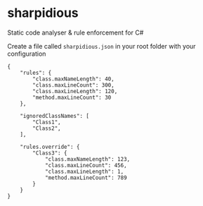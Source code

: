 # sharpidious
Static code analyser & rule enforcement for C#

Create a file called `sharpidious.json` in your root folder with your configuration

```
{
    "rules": {
        "class.maxNameLength": 40,
        "class.maxLineCount": 300,
        "class.maxLineLength": 120,
        "method.maxLineCount": 30
    },

    "ignoredClassNames": [
        "Class1",
        "Class2",
    ],

    "rules.override": {
        "Class3": {
            "class.maxNameLength": 123,
            "class.maxLineCount": 456,
            "class.maxLineLength": 1,
            "method.maxLineCount": 789
        }
    }
}
```
